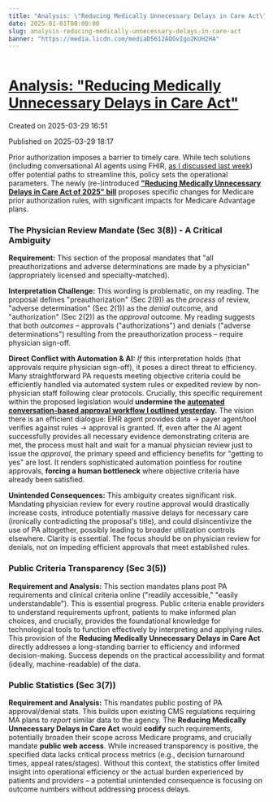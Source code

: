 ```yaml
---
title: "Analysis: \"Reducing Medically Unnecessary Delays in Care Act\""
date: 2025-01-01T00:00:00
slug: analysis-reducing-medically-unnecessary-delays-in-care-act
banner: "https://media.licdn.com/mediaD5612AQGvIgo2KUH2HA"
---
```


<img alt="" src="https://media.licdn.com/mediaD5612AQGvIgo2KUH2HA" title=""/>
<h1><a href="https://www.linkedin.com/pulse/analysis-reducing-medically-unnecessary-delays-care-act-mandel-md-nryhc">Analysis: "Reducing Medically Unnecessary Delays in Care Act"</a></h1>
<p class="created">Created on 2025-03-29 16:51</p>
<p class="published">Published on 2025-03-29 18:17</p>
<div><p>Prior authorization imposes a barrier to timely care. While tech solutions (including conversational AI agents using FHIR, <a href="https://www.linkedin.com/pulse/prior-auth-friction-cant-we-just-talk-josh-mandel-md-taq6c" target="_blank">as I discussed last week</a>) offer potential paths to streamline this, policy sets the operational parameters. The newly (re-)introduced <a href="https://markgreen.house.gov/_cache/files/0/7/07ab76c1-9639-4748-8832-4c92672c008b/20388E143170D9C5173A02CFB842FA1A.reducing-medically-unnecessary-delays-in-care-act-of-2025-1.pdf" target="_blank"><strong>"Reducing Medically Unnecessary Delays in Care Act of 2025" bill</strong></a> proposes specific changes for Medicare prior authorization rules, with significant impacts for Medicare Advantage plans.</p><h3>The Physician Review Mandate (Sec 3(8)) - A Critical Ambiguity</h3><p><strong>Requirement:</strong> This section of the proposal mandates that "all preauthorizations and adverse determinations are made by a physician" (appropriately licensed and specialty-matched).</p><p><strong>Interpretation Challenge:</strong> This wording is problematic, on my reading. The proposal defines "preauthorization" (Sec 2(9)) as the <em>process</em> of review, "adverse determination" (Sec 2(1)) as the <em>denial</em> outcome, and "authorization" (Sec 2(2)) as the <em>approval</em> outcome. My reading suggests that both <em>outcomes</em> – approvals ("authorizations") and denials ("adverse determinations") resulting from the preauthorization process – require physician sign-off.</p><p><strong>Direct Conflict with Automation &amp; AI:</strong> <em>If</em> this interpretation holds (that approvals require physician sign-off), it poses a direct threat to efficiency. Many straightforward PA requests meeting objective criteria could be efficiently handled via automated system rules or expedited review by non-physician staff following clear protocols. Crucially, this specific requirement within the proposed legislation would<strong> undermine the </strong><a href="https://www.linkedin.com/pulse/prior-auth-friction-cant-we-just-talk-josh-mandel-md-taq6c/" target="_blank"><strong>automated conversation-based approval workflow I outlined yesterday</strong></a><strong>.</strong> The vision there is an efficient dialogue: EHR agent provides data -&gt; payer agent/tool verifies against rules -&gt; approval is granted. If, even after the AI agent successfully provides all necessary evidence demonstrating criteria are met, the process must halt and wait for a manual physician review just to issue the <em>approval</em>, the primary speed and efficiency benefits for "getting to yes" are lost. It renders sophisticated automation pointless for routine approvals, <strong>forcing a human bottleneck</strong> where objective criteria have already been satisfied.</p><p><strong>Unintended Consequences:</strong> This ambiguity creates significant risk. Mandating physician review for every routine approval would drastically increase costs, introduce potentially massive delays for necessary care (ironically contradicting the proposal's title), and could disincentivize the use of PA altogether, possibly leading to broader utilization controls elsewhere. Clarity is essential. The focus should be on physician review for denials, not on impeding efficient approvals that meet established rules.</p><h3>Public Criteria Transparency (Sec 3(5))</h3><p><strong>Requirement and Analysis:</strong> This section mandates plans post PA requirements and clinical criteria online ("readily accessible," "easily understandable"). This is essential progress. Public criteria enable providers to understand requirements upfront, patients to make informed plan choices, and crucially, provides the foundational knowledge for technological tools to function effectively by interpreting and applying rules. This provision of the <strong>Reducing Medically Unnecessary Delays in Care Act</strong> directly addresses a long-standing barrier to efficiency and informed decision-making. Success depends on the practical accessibility and format (ideally, machine-readable) of the data.</p><h3>Public Statistics (Sec 3(7))</h3><p><strong>Requirement and Analysis:</strong> This mandates public posting of PA approval/denial stats. This builds upon existing CMS regulations requiring MA plans to <em>report</em> similar data to the agency. The <strong>Reducing Medically Unnecessary Delays in Care Act</strong> would <strong>codify</strong> such requirements, potentially broaden their scope across Medicare programs, and crucially mandate <strong>public web access</strong>. While increased transparency is positive, the specified data lacks critical process metrics (e.g., decision turnaround times, appeal rates/stages). Without this context, the statistics offer limited insight into operational efficiency or the actual burden experienced by patients and providers – a potential unintended consequence is focusing on outcome numbers without addressing process delays.</p><h3></h3><p></p></div>
